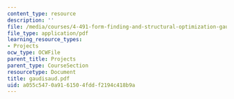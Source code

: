 ```yaml
---
content_type: resource
description: ''
file: /media/courses/4-491-form-finding-and-structural-optimization-gaudi-workshop-fall-2004/a055c5470a9161504fddf2194c418b9a_gaudisaud.pdf
file_type: application/pdf
learning_resource_types:
- Projects
ocw_type: OCWFile
parent_title: Projects
parent_type: CourseSection
resourcetype: Document
title: gaudisaud.pdf
uid: a055c547-0a91-6150-4fdd-f2194c418b9a
---
```

